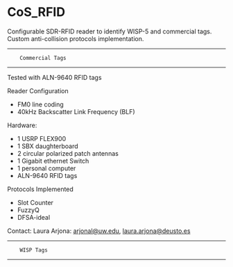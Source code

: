 # CoS_RFID
Configurable SDR-RFID reader to identify WISP-5 and commercial tags. 
Custom anti-collision protocols implementation.

----------------------------------
        Commercial Tags
----------------------------------
Tested with ALN-9640 RFID tags

Reader Configuration
 - FM0 line coding 
 - 40kHz Backscatter Link Frequency (BLF)
 
Hardware:
  - 1 USRP FLEX900  
  - 1 SBX daughterboard 
  - 2 circular polarized patch antennas  
  - 1 Gigabit ethernet Switch 
  - 1 personal computer
  - ALN-9640 RFID tags

Protocols Implemented
  - Slot Counter
  - FuzzyQ
  - DFSA-ideal
  
Contact:
Laura Arjona: arjonal@uw.edu, laura.arjona@deusto.es



----------------------------------
        WISP Tags
----------------------------------
